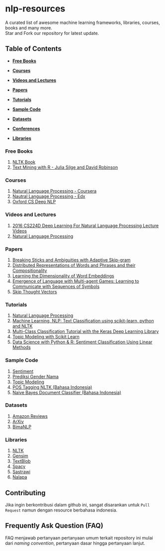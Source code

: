 # nlp-resources
A curated list of awesome machine learning frameworks, libraries, courses, books and many more.  
Star and Fork our repository for latest update.

## Table of Contents
* **[Free Books](#free-books)**

* **[Courses](#courses)**

* **[Videos and Lectures](#videos-and-lecturers)**

* **[Papers](papers)**

* **[Tutorials](tutorials)**

* **[Sample Code](sample-code)**

* **[Datasets](datasets)**

* **[Conferences](conferences)**

* **[Libraries](libraries)**


### Free Books
1.	[NLTK Book](http://nltk.org/book)
2.	[Text Mining with R - Julia Silge and David Robinson](https://www.tidytextmining.com/)

### Courses
1.	[Natural Language Processing - Coursera](https://www.coursera.org/learn/language-processing)
2.	[Nautral Language Processing - Edx](https://www.edx.org/course/natural-language-processing-nlp)
3.	[Oxford CS Deep NLP](https://github.com/oxford-cs-deepnlp-2017)

### Videos and Lectures
1.	[2016 CS224D Deep Learning For Natural Language Processing Lecture Videos](https://www.youtube.com/playlist?list=PLmImxx8Char9Ig0ZHSyTqGsdhb9weEGam)
2.	[Natural Language Processing](https://www.youtube.com/watch?v=mieV29RVpuQ&list=PL0ap34RKaADMjqjdSkWolD-W2VSCyRUQC)

### Papers
1.	[Breaking Sticks and Ambiguities with Adaptive Skip-gram](http://arxiv.org/abs/1502.07257)
2.	[Distributed Representations of Words and Phrases and their Compositionality](http://papers.nips.cc/paper/5021-distributed-representations-of-words-and-phrases-and-their-compositionality.pdf)
3.	[Learning the Dimensionality of Word Embeddings](http://arxiv.org/abs/1511.05392)
4.	[Emergence of Language with Multi-agent Games: Learning to Communicate with Sequences of Symbols](https://papers.nips.cc/paper/6810-emergence-of-language-with-multi-agent-games-learning-to-communicate-with-sequences-of-symbols.pdf)
5.	[Skip Thought Vectors](http://arxiv.org/abs/1506.06726)


### Tutorials
1.	[Natural Language Processing](http://aiplaybook.a16z.com/docs/guides/nlp)
2.	[Machine Learning, NLP: Text Classification using scikit-learn, python and NLTK](https://towardsdatascience.com/machine-learning-nlp-text-classification-using-scikit-learn-python-and-nltk-c52b92a7c73a)
3.	[Multi-Class Classification Tutorial with the Keras Deep Learning Library](https://machinelearningmastery.com/multi-class-classification-tutorial-keras-deep-learning-library/)
4.	[Topic Modeling with Scikit Learn](https://medium.com/mlreview/topic-modeling-with-scikit-learn-e80d33668730)
5.	[Data Science with Python & R: Sentiment Classification Using Linear Methods](https://www.codementor.io/jadianes/data-science-python-r-sentiment-classification-machine-learning-du107otfg)

### Sample Code
1.	[Sentiment](https://github.com/vivekn/sentiment)
2.	[Prediksi Gender Nama](https://github.com/vickydasta/prediksi-gender-nama)
3.	[Topic Modeling](https://github.com/piskvorky/topic_modeling_tutorial)
4.	[POS Tagging NLTK (Bahasa Indonesia)](https://github.com/mrrizal/POS_Tag_Indonesian)
5.	[Naive Bayes Document Classifier (Bahasa Indonesia)](https://github.com/mrrizal/Document_Classifier)

### Datasets
1.	[Amazon Reviews](https://snap.stanford.edu/data/web-Amazon.html)
2.	[ArXiv](http://arxiv.org/help/bulk_data_s3)
3.	[BimaNLP](https://github.com/drr3d/BimaNLP/tree/old_ver/dataset)

### Libraries
1.	[NLTK](http://www.nltk.org/)
2.	[Gensim](https://github.com/RaRe-Technologies/gensim)
3.	[TextBlob](https://github.com/sloria/textblob)
4.	[Spacy](https://github.com/explosion/spaCy)
5.	[Sastrawi](https://github.com/sastrawi/sastrawi)
6.	[Nalapa](https://github.com/anpandu/nalapa)

## Contributing
Jika ingin berkontribusi dalam github ini, sangat disarankan untuk `Pull Request` namun dengan resource berbahasa indonesia.

## Frequently Ask Question (FAQ)
FAQ menjawab pertanyaan pertanyaan umum terkait repository ini mulai dari _naming convention_, pertanyaan dasar hingga pertanyaan lanjut.
